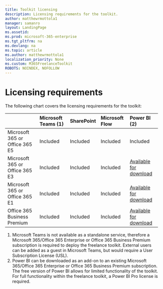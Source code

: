 ```yaml
---
title: Toolkit licensing 
description: Licensing requirements for the toolkit.
author: matthewrmottola1
manager: samanro
layout: LandingPage
ms.assetid: 
ms.prod: microsoft-365-enterprise
ms.tgt_pltfrm: na
ms.devlang: na
ms.topic: article
ms.author: matthewrmottola1
localization_priority: None 
ms.custom: M365FreelanceToolkit
ROBOTS: NOINDEX, NOFOLLOW
---
```

Licensing requirements
=========================================

The following chart covers the licensing requirements for the toolkit: 


|                                    | Microsoft Teams (1)        | SharePoint        | Microsoft Flow        | Power BI (2) |
| :------------------------------    |:-----------------|:------------------|:------------|:-------------|
| Microsoft 365 or Office 365 E5     | Included         | Included          | Included    | Included     |
| Microsoft 365 or Office 365 E3    | Included        | Included        | Included        | [Available for download](https://powerbi.microsoft.com/pricing/) |
| Microsoft 365 or Office 365 E1    | Included        | Included        | Included        | [Available for download](https://powerbi.microsoft.com/pricing/) |
| Office 365 Business Premium       | Included        | Included        | Included        | [Available for download](https://powerbi.microsoft.com/pricing/) |


1. Microsoft Teams is not available as a standalone service, therefore a Microsoft 365/Office 365 Enterprise or Office 365 Business Premium subscription is required to deploy the freelance toolkit. External users can be added as a guest in Microsoft Teams, but would require a User Subscription License (USL). 
2. Power BI can be downloaded as an add-on to an existing Microsoft 365/Office 365 Enterprise or Office 365 Business Premium subscription. The free version of Power BI allows for limited functionality of the toolkit. For full functionality within the freelance toolkit, a Power BI Pro license is required. 

